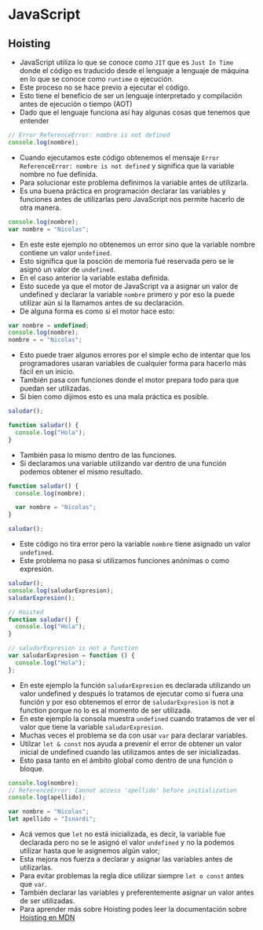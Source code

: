 # JavaScript

## Hoisting

- JavaScript utiliza lo que se conoce como `JIT` que es `Just In Time` donde el código es traducido desde el lenguaje a lenguaje de máquina en lo que se conoce como `runtime` o ejecución.
- Este proceso no se hace previo a ejecutar el código.
- Esto tiene el beneficio de ser un lenguaje interpretado y compilación antes de ejecución o tiempo (AOT)
- Dado que el lenguaje funciona así hay algunas cosas que tenemos que entender

```javascript
// Error ReferenceError: nombre is not defined
console.log(nombre);
```

- Cuando ejecutamos este código obtenemos el mensaje `Error ReferenceError: nombre is not defined` y significa que la variable nombre no fue definida.
- Para solucionar este problema definimos la variable antes de utilizarla.
- Es una buena práctica en programación declarar las variables y funciones antes de utilizarlas pero JavaScript nos permite hacerlo de otra manera.

```javascript
console.log(nombre);
var nombre = "Nicolas";
```

- En este este ejemplo no obtenemos un error sino que la variable nombre contiene un valor `undefined`.
- Esto significa que la posción de memoria fué reservada pero se le asignó un valor de `undefined`.
- En el caso anterior la variable estaba definida.
- Esto sucede ya que el motor de JavaScript va a asignar un valor de undefined y declarar la variable `nombre` primero y por eso la puede utilizar aún si la llamamos antes de su declaración.
- De alguna forma es como si el motor hace esto:

```javascript
var nombre = undefined;
console.log(nombre);
nombre = = "Nicolas";
```

- Esto puede traer algunos errores por el simple echo de intentar que los programadores usaran variables de cualquier forma para hacerlo más fácil en un inicio.
- También pasa con funciones donde el motor prepara todo para que puedan ser utilizadas.
- Si bien como dijimos esto es una mala práctica es posible.

```javascript
saludar();

function saludar() {
  console.log("Hola");
}
```

- También pasa lo mismo dentro de las funciones.
- Si declaramos una variable utilizando var dentro de una función podemos obtener el mismo resultado.

```javascript
function saludar() {
  console.log(nombre);

  var nombre = "Nicolas";
}

saludar();
```

- Este código no tira error pero la variable `nombre` tiene asignado un valor `undefined`.
- Este problema no pasa si utilizamos funciones anónimas o como expresión.

```javascript
saludar();
console.log(saludarExpresion);
saludarExpresion();

// Hoisted
function saludar() {
  console.log("Hola");
}

// saludarExpresion is not a function
var saludarExpresion = function () {
  console.log("Hola");
};
```

- En este ejemplo la función `saludarExpresion` es declarada utilizando un valor undefined y después lo tratamos de ejecutar como si fuera una función y por eso obtenemos el error de `saludarExpresion` is not a function porque no lo es al momento de ser utilizada.
- En este ejemplo la consola muestra `undefined` cuando tratamos de ver el valor que tiene la variable `saludarExpresion`.
- Muchas veces el problema se da con usar `var` para declarar variables.
- Utilzar `let & const` nos ayuda a prevenir el error de obtener un valor inicial de undefined cuando las utilizamos antes de ser inicializadas.
- Esto pasa tanto en el ámbito global como dentro de una función o bloque.

```javascript
console.log(nombre);
// ReferenceError: Cannot access 'apellido' before initialization
console.log(apellido);

var nombre = "Nicolas";
let apellido = "Isnardi";
```

- Acá vemos que `let` no está inicializada, es decir, la variable fue declarada pero no se le asignó el valor `undefined` y no la podemos utilizar hasta que le asignemos algún valor;
- Esta mejora nos fuerza a declarar y asignar las variables antes de utilizarlas.
- Para evitar problemas la regla dice utilizar siempre `let o const` antes que `var`.
- También declarar las variables y preferentemente asignar un valor antes de ser utilizadas.
- Para aprender más sobre Hoisting podes leer la documentación sobre [Hoisting en MDN](https://developer.mozilla.org/es/docs/Glossary/Hoisting)
